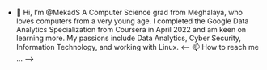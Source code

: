 - 👋 Hi, I’m @MekadS
A Computer Science grad from Meghalaya, who loves computers from a very young age. I completed the Google Data Analytics Specialization from Coursera in April 2022 and am keen on learning more. My passions include Data Analytics, Cyber Security, Information Technology, and working with Linux.
<-- 📫 How to reach me ... -->

<!---
MekadS/MekadS is a ✨ special ✨ repository because its `README.md` (this file) appears on your GitHub profile.
You can click the Preview link to take a look at your changes.
--->
